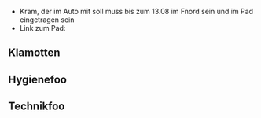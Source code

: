 - Kram, der im Auto mit soll muss bis zum 13.08 im Fnord sein und im Pad eingetragen sein
- Link zum Pad: 

## Klamotten

## Hygienefoo

## Technikfoo